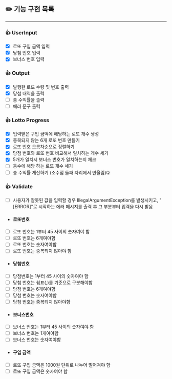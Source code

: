 ## ✏️ 기능 구현 목록

---

### 👍 UserInput

- [x] 로또 구입 금액 입력
- [x] 당첨 번호 입력
- [x] 보너스 번호 입력

### 👍 Output

- [x] 발행한 로또 수량 및 번호 출력
- [x] 당첨 내역을 출력
- [ ] 총 수익률을 출력
- [ ] 에러 문구 출력

### 👍 Lotto Progress

- [X] 입력받은 구입 금액에 해당하는 로또 개수 생성
- [x] 중복되지 않는 6개 로또 번호 만들기
- [x] 로또 번호 오름차순으로 정렬하기
- [x] 당첨 번호와 로또 번호 비교해서 일치하는 개수 세기
- [x] 5개가 일치시 보너스 번호가 일치하는지 체크
- [ ] 등수에 해당 하는 로또 개수 세기
- [ ] 총 수익률 계산하기 (소수점 둘째 자리에서 반올림)Q

### 👍 Validate

- [ ] 사용자가 잘못된 값을 입력할 경우 IllegalArgumentException를 발생시키고, "[ERROR]"로 시작하는 에러 메시지를 출력 후 그 부분부터 입력을 다시 받음

- #### 로또번호
- [ ] 로또 번호는 1부터 45 사이의 숫자여야 함
- [ ] 로또 번호는 6개여야함
- [ ] 로또 번호는 숫자여야함
- [ ] 로또 번호는 중복되지 않아야 함
-  #### 당첨번호
- [ ] 당첨번호는 1부터 45 사이의 숫자여야 함
- [ ] 당첨 번호는 쉼표(,)를 기준으로 구분해야함
- [ ] 당첨 번호는 6개여야함
- [ ] 당첨 번호는 숫자여야함
- [ ] 당첨 번호는 중복되지 않아야함
-  #### 보너스번호
- [ ] 보너스 번호는 1부터 45 사이의 숫자여야 함
- [ ] 보너스 번호는 1개여야함
- [ ] 보너스 번호는 숫자여야함
-  #### 구입 금액
- [ ] 로또 구입 금액은 1000원 단위로 나누어 떨어져야 함
- [ ] 로또 구입 금액은 숫자여야 함 